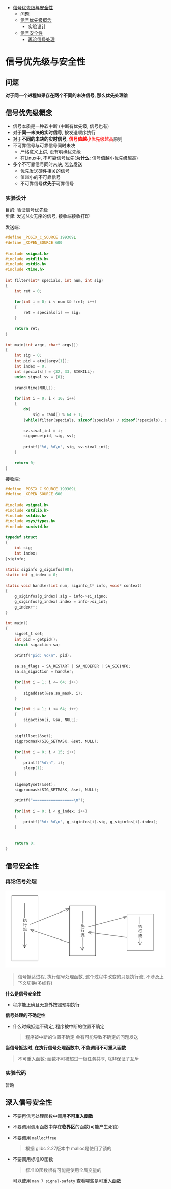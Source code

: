 - [信号优先级与安全性](#信号优先级与安全性)
  - [问题](#问题)
  - [信号优先级概念](#信号优先级概念)
    - [实验设计](#实验设计)
  - [信号安全性](#信号安全性)
    - [再论信号处理](#再论信号处理)

# 信号优先级与安全性

## 问题

**对于同一个进程如果存在两个不同的未决信号, 那么优先处理谁**

## 信号优先级概念

* 信号本质是一种软中断 (中断有优先级, 信号也有) 
* 对于**同一未决的实时信号**, 按发送顺序执行
* 对于**不同的未决的实时信号**, <font color=red>**信号值越小**优先级越高</font>原则
* 不可靠信号与可靠信号同时未决
  * 严格意义上讲, 没有明确优先级
  * 在Linux中, 不可靠信号优先(**为什么**: 信号值越小优先级越高)
* 多个不可靠信号同时未决, 怎么发送
  * 优先发送硬件相关的信号
  * 值越小的不可靠信号
  * 不可靠信号**优先于**可靠信号

### 实验设计

目的: 验证信号优先级  
步骤: 发送N次无序的信号, 接收端接收打印

发送端:

```C
#define _POSIX_C_SOURCE 199309L
#define _XOPEN_SOURCE 600 

#include <signal.h>
#include <stdlib.h>
#include <stdio.h>
#include <time.h>

int filter(int* specials, int num, int sig)
{
    int ret = 0;

    for(int i = 0; i < num && !ret; i++)
    {
        ret = specials[i] == sig;
    }

    return ret;
}

int main(int argc, char* argv[])
{
    int sig = 0;
    int pid = atoi(argv[1]);
    int index = 0;
    int specials[] = {32, 33, SIGKILL};
    union sigval sv = {0};

    srand(time(NULL));

    for(int i = 0; i < 10; i++)
    {
        do{
            sig = rand() % 64 + 1;
        }while(filter(specials, sizeof(specials) / sizeof(*specials), sig));

        sv.sival_int = i;
        sigqueue(pid, sig, sv);

        printf("%d, %d\n", sig, sv.sival_int);
    }

    return 0;
}
```

接收端:

```C
#define _POSIX_C_SOURCE 199309L
#define _XOPEN_SOURCE 600 

#include <signal.h>
#include <stdlib.h>
#include <stdio.h>
#include <sys/types.h>
#include <unistd.h>

typedef struct 
{
    int sig;
    int index;
}siginfo;

static siginfo g_siginfos[90];
static int g_index = 0;

static void handler(int num, siginfo_t* info, void* context)
{
    g_siginfos[g_index].sig = info->si_signo;
    g_siginfos[g_index].index = info->si_int;
    g_index++;
}

int main()
{
    sigset_t set;
    int pid = getpid();
    struct sigaction sa;

    printf("pid: %d\n", pid);

    sa.sa_flags = SA_RESTART | SA_NODEFER | SA_SIGINFO;
    sa.sa_sigaction = handler;

    for(int i = 1; i <= 64; i++)
    {
        sigaddset(&sa.sa_mask, i);
    }

    for(int i = 1; i <= 64; i++)
    {
        sigaction(i, &sa, NULL);
    }

    sigfillset(&set);
    sigprocmask(SIG_SETMASK, &set, NULL);

    for(int i = 0; i < 15; i++)
    {
        printf("%d\n", i);
        sleep(1);
    }

    sigemptyset(&set);
    sigprocmask(SIG_SETMASK, &set, NULL);

    printf("==================\n");

    for(int i = 0; i < g_index; i++)
    {
        printf("%d: %d\n", g_siginfos[i].sig, g_siginfos[i].index);
    }


    return 0;
}
```

## 信号安全性

### 再论信号处理

![信号执行流](pic/信号执行流.png)

> 信号抵达进程, 执行信号处理函数, 这个过程中改变的只是执行流, 不涉及上下文切换(多线程)

**什么是信号安全性**

* 程序能正确且无意外按照预期执行

**信号处理的不确定性**

* 什么时候抵达不确定, 程序被中断的位置不确定
  
  > 程序被中断的位置不确定 会有可能导致不确定的问题发送

**当信号抵达时, 在执行信号处理函数中, 不能调用不可重入函数**

> 不可重入函数: 函数不可被超过一根任务共享, 除非保证了互斥

### 实验代码

暂略

## 深入信号安全性

* 不要再信号处理函数中调用**不可重入函数**

* 不要调用调用函数中存在**临界区**的函数(可能产生死锁)

* 不要调用 ```malloc```/```free```
  
  > 根据 glibc 2.27版本中 malloc是使用了锁的

* 不要调用标准IO函数
  
  > 标准IO函数很有可能是使用全局变量的

   可以使用 ```man 7 signal-safety``` 查看哪些是可重入函数
